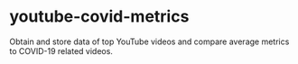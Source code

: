 # youtube-covid-metrics
Obtain and store data of top YouTube videos and compare average metrics to COVID-19 related videos.
